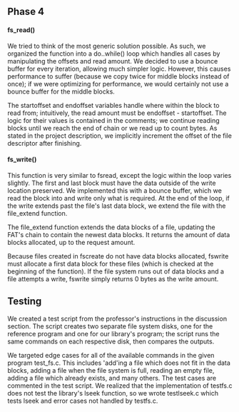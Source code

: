 ## Phase 4

#### fs_read()
We tried to think of the most generic solution possible. As such, we organized
the function into a do..while() loop which handles all cases by manipulating the
offsets and read amount. We decided to use a bounce buffer for every iteration,
allowing much simpler logic. However, this causes performance to suffer (because
we copy twice for middle blocks instead of once); if we were optimizing for
performance, we would certainly not use a bounce buffer for the middle blocks.
 
The startoffset and endoffset variables handle where within the block to read
from; intuitively, the read amount must be endoffset - startoffset. The logic
for their values is contained in the comments; we continue reading blocks until
we reach the end of chain or we read up to count bytes. As stated in the project
description, we implicitly increment the offset of the file descriptor after
finishing.

#### fs_write()
This function is very similar to fsread, except the logic within the loop varies
slightly. The first and last block must have the data outside of the write
location preserved. We implemented this with a bounce buffer, which we read the
block into and write only what is required. At the end of the loop, if the write
extends past the file's last data block, we extend the file with the file_extend
function.

The file_extend function extends the data blocks of a file, updating the FAT's
chain to contain the newest data blocks. It returns the amount of data blocks
allocated, up to the request amount.

Because files created in fscreate do not have data blocks allocated, fswrite
must allocate a first data block for these files (which is checked at the
beginning of the function). If the file system runs out of data blocks and a
file attempts a write, fswrite simply returns 0 bytes as the write amount.

## Testing
We created a test script from the professor's instructions in the discussion
section. The script creates two separate file system disks, one for the
reference program and one for our library's program; the script runs the same
commands on each respective disk, then compares the outputs.

We targeted edge cases for all of the available commands in the given program
test_fs.c. This includes 'add'ing a file which does not fit in the data blocks,
adding a file when the file system is full, reading an empty file, adding a file
which already exists, and many others. The test cases are commented in the test
script. We realized that the implementation of testfs.c does not test the
library's lseek function, so we wrote testlseek.c which tests lseek and error
cases not handled by testfs.c.
